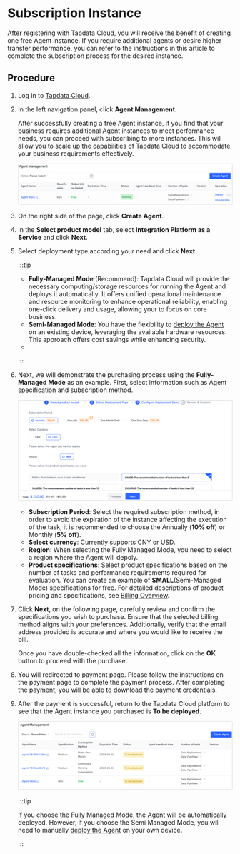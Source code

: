 # Subscription Instance

After registering with Tapdata Cloud, you will receive the benefit of creating one free Agent instance. If you require additional agents or desire higher transfer performance, you can refer to the instructions in this article to complete the subscription process for the desired instance.

## Procedure

1. Log in to [Tapdata Cloud](https://cloud.tapdata.io/).

2. In the left navigation panel, click **Agent Management**.

   After successfully creating a free Agent instance, if you find that your business requires additional Agent instances to meet performance needs, you can proceed with subscribing to more instances. This will allow you to scale up the capabilities of Tapdata Cloud to accommodate your business requirements effectively.

   ![Agent Example](../images/agent_free.png)

3. On the right side of the page, click **Create Agent**.

4. In the **Select product model** tab, select **Integration Platform as a Service** and click **Next**.

5. Select deployment type according your need and click **Next**.

   :::tip

   * **Fully-Managed Mode** (Recommend): Tapdata Cloud will provide the necessary computing/storage resources for running the Agent and deploys it automatically. It offers unified operational maintenance and resource monitoring to enhance operational reliability, enabling one-click delivery and usage, allowing your to focus on core business.
   * **Semi-Managed Mode**: You have the flexibility to [deploy the Agent](../quick-start/install-agent/README.md) on an existing device, leveraging the available hardware resources. This approach offers cost savings while enhancing security. 
   * 

   :::

6. Next, we will demonstrate the purchasing process using the **Fully-Managed Mode** as an example. First, select information such as Agent specification and subscription method.

   ![Select Agent Specification](../images/select_agent_spec.png)

   * **Subscription Period**: Select the required subscription method, in order to avoid the expiration of the instance affecting the execution of the task, it is recommended to choose the Annually (**10% off**) or Monthly (**5% off**).
   * **Select currency**: Currently supports CNY or USD.
   * **Region**: When selecting the Fully Managed Mode, you need to select a region where the Agent will depoly.
   * **Product specifications**: Select product specifications based on the number of tasks and performance requirements required for evaluation. You can create an example of **SMALL**(Semi-Managed Mode) specifications for free. For detailed descriptions of product pricing and specifications, see [Billing Overview](billing-overview.md).

7. Click **Next**, on the following page, carefully review and confirm the specifications you wish to purchase. Ensure that the selected billing method aligns with your preferences. Additionally, verify that the email address provided is accurate and where you would like to receive the bill. 

   Once you have double-checked all the information, click on the **OK** button to proceed with the purchase.

8. You will redirected to payment page. Please follow the instructions on the payment page to complete the payment process. After completing the payment, you will be able to download the payment credentials.

9. After the payment is successful, return to the Tapdata Cloud platform to see that the Agent instance you purchased is **To be deployed**.

   ![Subscription is successful](../images/purchase_success.png)

   :::tip

   If you choose the Fully Managed Mode, the Agent will be automatically deployed. However, if you choose the Semi Managed Mode, you will need to manually [deploy the Agent](../quick-start/install-agent/README.md) on your own device.

   :::
